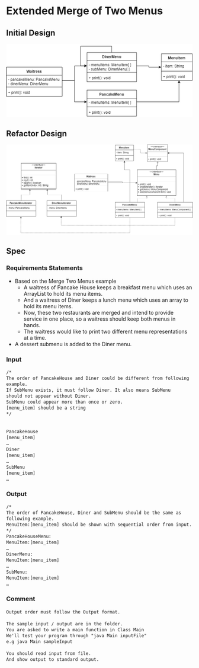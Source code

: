 # Extended Merge of Two Menus

## Initial Design
![Initial Design](./doc/InitialDesign.png)

## Refactor Design
![Refactor Design](./doc/RefactorDesign.png)

## Spec
### Requirements Statements
* Based on the Merge Two Menus example
    * A waitress of Pancake House keeps a breakfast menu which uses an ArrayList to hold its menu items.
    * And a waitress of Diner keeps a lunch menu which uses an array to hold its menu items.
    * Now, these two restaurants are merged and intend to provide service in one place, so a waitress should keep both menus in hands.
    * The waitress would like to print two different menu representations at a time.
* A dessert submenu is added to the Diner menu.

### Input
```
/*
The order of PancakeHouse and Diner could be different from following example.
If SubMenu exists, it must follow Diner. It also means SubMenu    should not appear without Diner.
SubMenu could appear more than once or zero.
[menu_item] should be a string
*/


PancakeHouse
[menu_item]
…
Diner
[menu_item]
…
SubMenu
[menu_item]
…
```

### Output
```
/*
The order of PancakeHouse, Diner and SubMenu should be the same as following example.
MenuItem:[menu_item] should be shown with sequential order from input.
*/
PancakeHouseMenu:
MenuItem:[menu_item]
…
DinerMenu:
MenuItem:[menu_item]
…
SubMenu:
MenuItem:[menu_item]
…
```

### Comment
```
Output order must follow the Output format.

The sample input / output are in the folder.
You are asked to write a main function in Class Main
We'll test your program through "java Main inputFile"
e.g java Main sampleInput

You should read input from file.
And show output to standard output.
```
